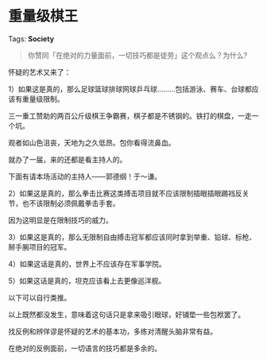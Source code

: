 # 重量级棋王

Tags: **Society**

> 你赞同「在绝对的力量面前，一切技巧都是徒劳」这个观点么？为什么?



怀疑的艺术又来了：

1）如果这是真的，那么足球篮球排球网球乒乓球………包括游泳、赛车、台球都应该有重量级限制。

三一重工赞助的两百公斤级棋王争霸赛，棋子都是不锈钢的。铁打的棋盘，一走一个坑。

观者如山色沮丧，天地为之久低昂。包你看得流鼻血。

就办了一届，来的还都是看主持人的。

下面有请本场活动的主持人——郭德纲！于～谦。

2）如果这是真的，那么拳击比赛这类搏击项目就不应该限制插眼插眼踢裆反关节，也不该限制必须佩戴拳击手套。

因为这明显是在限制技巧的威力。

3）如果这是真的，那么无限制自由搏击冠军都应该同时拿到举重、铅球、标枪、掰手腕项目的冠军。

4）如果这话是真的，世界上不应该存在军事学院。

5）如果这话是真的，坦克应该看上去更像巡洋舰。

以下可以自行类推。

以上既然都没发生，意味着这句话只是拿来吸引眼球，好铺垫一些包袱罢了。

找反例和辨佯谬是怀疑的艺术的基本功，多练对清醒头脑非常有益。

在绝对的反例面前，一切语言的技巧都是多余的。



